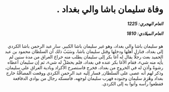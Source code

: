 <h1 dir="rtl">وفاة سليمان باشا والي بغداد .</h1>

<h5 dir="rtl">العام الهجري:  1225

العام الميلادي: 1810

</h5>

<p dir="rtl">هو سليمان باشا والي بغداد، وهو غير سليمان باشا الكبير. سار عبد الرحمن باشا الكردي إلى بغداد، فنازل أهلها ودخلها وقتل سليمان باشا، وسَبَبُ ذلك أن السلطان محمود بن عبد الحميد بعث رجلًا يقال له آغا بكر إلى سليمان يطلب منه خراجَ العراق من مدة سنين لم يأتِه منه شيء، فقام الأغا بكر عنده في بغداد، فلم يحصُلْ له شيء، ثم إن سليمان أعطاه رشوةً وأذن له في الخروجِ من بغداد، فخرج فاستصرخ الأكراد وبادية العراق على سليمان، وذكر لهم أنه عصى على السلطان, فسار إليه عبد الرحمن الكردي ووقعت المصافَّةُ خارج بغداد وهُزِمَ سليمان وجنوده فهرب سليمان لوجهِه، فأمسكه رجال من بوادي الدفافعة فقطعوا رأسه وأتوا به إلى الكردي.</p></br>
